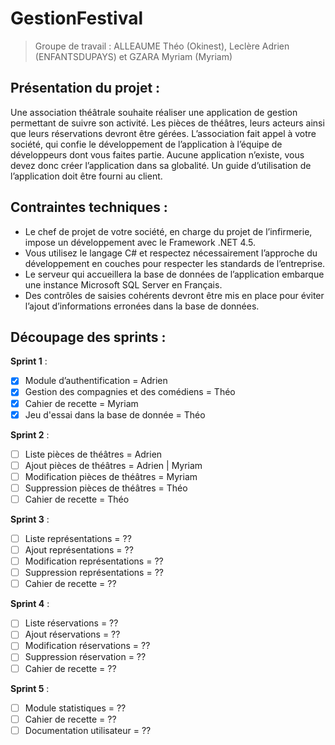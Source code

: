 # GestionFestival
> Groupe de travail : ALLEAUME Théo (Okinest), Leclère Adrien (ENFANTSDUPAYS) et GZARA Myriam (Myriam)

## Présentation du projet :
Une association théâtrale souhaite réaliser une application de gestion permettant de suivre son
activité. Les pièces de théâtres, leurs acteurs ainsi que leurs réservations devront être gérées.
L’association fait appel à votre société, qui confie le développement de l’application à l’équipe de
développeurs dont vous faites partie.
Aucune application n’existe, vous devez donc créer l’application dans sa globalité.
Un guide d’utilisation de l’application doit être fourni au client.

## Contraintes techniques : 
- Le chef de projet de votre société, en charge du projet de l’infirmerie, impose un développement avec le Framework .NET 4.5.
- Vous utilisez le langage C# et respectez nécessairement l’approche du développement en couches pour respecter les standards de l’entreprise.
- Le serveur qui accueillera la base de données de l’application embarque une instance Microsoft SQL Server en Français.
- Des contrôles de saisies cohérents devront être mis en place pour éviter l’ajout d’informations erronées dans la base de données.

## Découpage des sprints :
 **Sprint 1** :
  - [x]  Module d’authentification = Adrien
  - [x] Gestion des compagnies et des comédiens = Théo
  - [x]  Cahier de recette = Myriam
  - [x]  Jeu d'essai dans la base de donnée = Théo

**Sprint 2** :
  - [ ] Liste pièces de théâtres = Adrien
  - [ ] Ajout pièces de théâtres = Adrien | Myriam
  - [ ] Modification pièces de théâtres = Myriam
  - [ ] Suppression pièces de théâtres = Théo
  - [ ] Cahier de recette = Théo

**Sprint 3** :
  - [ ] Liste représentations = ??
  - [ ] Ajout représentations = ??
  - [ ] Modification représentations = ??
  - [ ] Suppression représentations = ??
  - [ ] Cahier de recette = ??

**Sprint 4** :
  - [ ] Liste réservations = ??
  - [ ] Ajout réservations = ??
  - [ ] Modification réservations = ??
  - [ ] Suppression réservation = ??
  - [ ] Cahier de recette = ??

**Sprint 5** :
  - [ ] Module statistiques = ??
  - [ ] Cahier de recette = ??
  - [ ] Documentation utilisateur = ??
